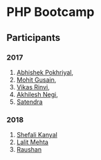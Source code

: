 # PHP Bootcamp

## Participants

### 2017

1. [Abhishek Pokhriyal](https://github.com/abhishek-pokhriyal),
1. [Mohit Gusain](https://github.com/mohitgusain),
1. [Vikas Rinvi](https://github.com/vikasrnv),
1. [Akhilesh Negi](https://github.com/AkhileshNegi),
1. [Satendra](https://github.com/Satendra-SR)

### 2018

1. [Shefali Kanyal](https://github.com/shefali-k)
1. [Lalit Mehta](https://github.com/lalitmehta933)
1. [Raushan](https://github.com/Raushan95)
